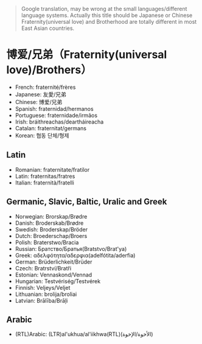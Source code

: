 > Google translation, may be wrong at the small languages/different language systems.
> Actually this title should be Japanese or Chinese
> Fraternity(universal love) and Brotherhood are totally different in most East Asian countries.

# 博爱/兄弟（Fraternity(universal love)/Brothers）

- French: fraternité/frères
- Japanese: 友愛/兄弟
- Chinese: 博爱/兄弟
- Spanish: fraternidad/hermanos
- Portuguese: fraternidade/irmãos
- Irish: bráithreachas/deartháireacha
- Catalan: fraternitat/germans
- Korean: 협동 단체/형제

## Latin

- Romanian: fraternitate/fratilor
- Latin: fraternitas/fratres
- Italian: fraternità/fratelli

## Germanic, Slavic, Baltic, Uralic and Greek

- Norwegian: Brorskap/Brødre
- Danish: Broderskab/Brødre
- Swedish: Broderskap/Bröder
- Dutch: Broederschap/Broers
- Polish: Braterstwo/Bracia
- Russian: Братство/Братья(Bratstvo/Brat'ya)
- Greek: αδελφότητα/αδερφια(adelfótita/aderfia)
- German: Brüderlichkeit/Brüder
- Czech:  Bratrství/Bratři
- Estonian: Vennaskond/Vennad
- Hungarian: Testvériség/Testvérek
- Finnish: Veljeys/Veljet
- Lithuanian: brolija/broliai
- Latvian: Brālība/Brāļi

## Arabic

- (RTL)Arabic: (LTR)al'ukhua/al'iikhwa(RTL)(الأخوة/الإخوة)
